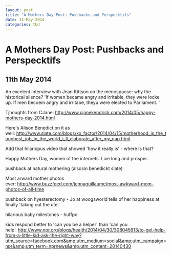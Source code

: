 ```yaml
---
layout: post
title: "A Mothers Day Post: Pushbacks and Perspecktifs"
date: 11-May-2014
categories: tbd
---
```


# A Mothers Day Post: Pushbacks and Perspecktifs

## 11th May 2014

An excelent interview with Jean Kittson on the menospaose: why the historical silence? 'If women became angry and irritable,   they were locke up. If men becoem angry and irritabe,   theyu were elected to Parliament. '

Tjhoughts from CJane: http://www.cjanekendrick.com/2014/05/happy-mothers-day-2014.html

Here's Alison Benedict on it as well: http://www.slate.com/blogs/xx_factor/2014/04/15/motherhood_is_the_toughest_job_in_the_world_i_ll_elaborate_after_my_nap.html

Add that hilariopus video that showed 'how it really is' - where is that?

Happy Mothers Day, women of the internets. Live long and prosper.

pushback at natural mothering (alsosin benedickt slate)

 

Most arward mother photos ever: http://www.buzzfeed.com/jennaguillaume/most-awkward-mom-photos-of-all-time

pushback on hyesterectomy - Jo at woogsworld tells of her happiness at finally 'taking out the ute.'

hilarious baby milestones - huffpo

kids respond better to 'can you be a helper' than 'can you help'. http://www.npr.org/blogs/health/2014/04/30/308045913/to-get-help-from-a-little-kid-ask-the-right-way?utm_source=facebook.com&amp;utm_medium=social&amp;utm_campaign=npr&amp;utm_term=nprnews&amp;utm_content=20140430
